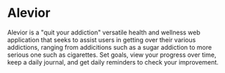 # Alevior
Alevior is a "quit your addiction" versatile health and wellness web application that
seeks to assist users in getting over their various addictions, ranging from addicitions
such as a sugar addiction to more serious one such as cigarettes. Set goals, view your
progress over time, keep a daily journal, and get daily reminders to check your improvement.
